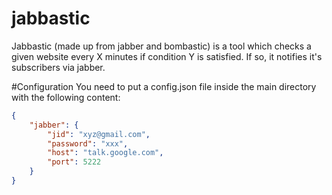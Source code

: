 jabbastic
=========

Jabbastic (made up from jabber and bombastic) is a tool which checks a given website every X minutes if condition Y is satisfied. If so, it notifies it's subscribers via jabber.


#Configuration
You need to put a config.json file inside the main directory with the following content:

```JSON
{
    "jabber": {
        "jid": "xyz@gmail.com",
        "password": "xxx",
        "host": "talk.google.com",
        "port": 5222
    }
}
```